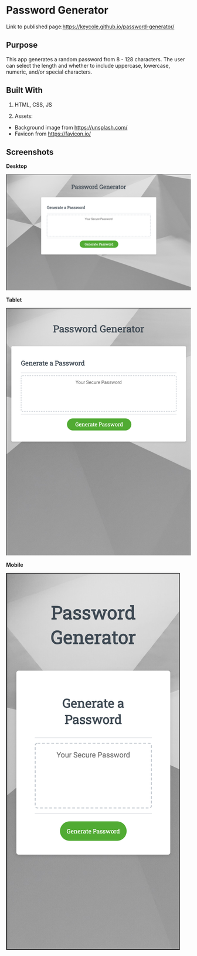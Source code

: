 # Password Generator

Link to published page:https://keycole.github.io/password-generator/


## Purpose

This app generates a random password from 8 - 128 characters. 
The user can select the length and whether to include uppercase, lowercase, numeric, and/or special characters.


## Built With

1. HTML, CSS, JS

1. Assets:
* Background image from https://unsplash.com/
* Favicon from https://favicon.io/

## Screenshots

**Desktop**

![Desktop Password Generator](./assets/readMeImages/desktopPasswordGenerator.png)


**Tablet**

![Tablet Password Generator](./assets/readMeImages/tabletPasswordGenerator.png)


**Mobile**

![Mobile Password Generator](./assets/readMeImages/mobilePasswordGenerator.png)
